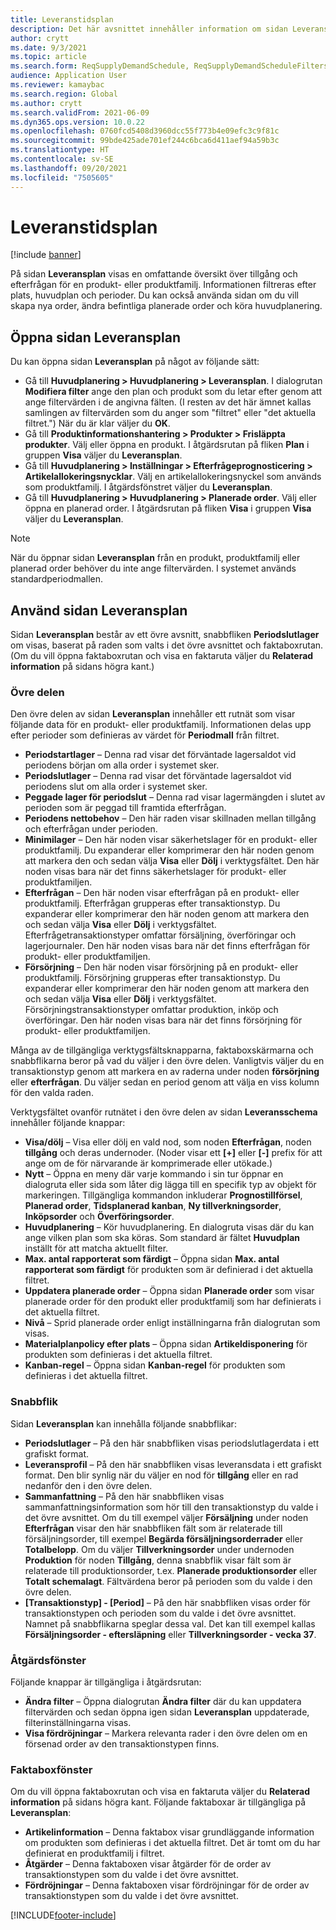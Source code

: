 ```yaml
---
title: Leveranstidsplan
description: Det här avsnittet innehåller information om sidan Leveranstidsplan och dess funktioner.
author: crytt
ms.date: 9/3/2021
ms.topic: article
ms.search.form: ReqSupplyDemandSchedule, ReqSupplyDemandScheduleFilters, ReqSupplyDemandItemDetails, ReqTransFuturesActionsPart, ReqSupplyDemandOverviewLegendPart
audience: Application User
ms.reviewer: kamaybac
ms.search.region: Global
ms.author: crytt
ms.search.validFrom: 2021-06-09
ms.dyn365.ops.version: 10.0.22
ms.openlocfilehash: 0760fcd5408d3960dcc55f773b4e09efc3c9f81c
ms.sourcegitcommit: 99bde425ade701ef244c6bca6d411aef94a59b3c
ms.translationtype: HT
ms.contentlocale: sv-SE
ms.lasthandoff: 09/20/2021
ms.locfileid: "7505605"
---
```

# <a name="supply-schedule"></a>Leveranstidsplan

[!include [banner](../includes/banner.md)]

På sidan **Leveransplan** visas en omfattande översikt över tillgång och efterfrågan för en produkt- eller produktfamilj. Informationen filtreras efter plats, huvudplan och perioder. Du kan också använda sidan om du vill skapa nya order, ändra befintliga planerade order och köra huvudplanering.

## <a name="open-the-supply-schedule-page"></a>Öppna sidan Leveransplan

Du kan öppna sidan **Leveransplan** på något av följande sätt:

- Gå till **Huvudplanering \> Huvudplanering \> Leveransplan**. I dialogrutan **Modifiera filter** ange den plan och produkt som du letar efter genom att ange filtervärden i de angivna fälten.  (I resten av det här ämnet kallas samlingen av filtervärden som du anger som "filtret" eller "det aktuella filtret.") När du är klar väljer du **OK**.
- Gå till **Produktinformationshantering \> Produkter \> Frisläppta produkter**. Välj eller öppna en produkt. I åtgärdsrutan på fliken **Plan** i gruppen **Visa** väljer du **Leveransplan**.
- Gå till **Huvudplanering \> Inställningar \> Efterfrågeprognosticering \> Artikelallokeringsnycklar**. Välj en artikelallokeringsnyckel som används som produktfamilj. I åtgärdsfönstret väljer du **Leveransplan**.
- Gå till **Huvudplanering \> Huvudplanering \> Planerade order**. Välj eller öppna en planerad order. I åtgärdsrutan på fliken **Visa** i gruppen **Visa** väljer du **Leveransplan**.

> [!NOTE]
> När du öppnar sidan **Leveransplan** från en produkt, produktfamilj eller planerad order behöver du inte ange filtervärden. I systemet används standardperiodmallen.

## <a name="use-the-supply-schedule-page"></a>Använd sidan Leveransplan

Sidan **Leveransplan** består av ett övre avsnitt, snabbfliken **Periodslutlager** om visas, baserat på raden som valts i det övre avsnittet och faktaboxrutan. (Om du vill öppna faktaboxrutan och visa en faktaruta väljer du **Relaterad information** på sidans högra kant.)

### <a name="upper-section"></a>Övre delen

Den övre delen av sidan **Leveransplan** innehåller ett rutnät som visar följande data för en produkt- eller produktfamilj. Informationen delas upp efter perioder som definieras av värdet för **Periodmall** från filtret.

- **Periodstartlager** – Denna rad visar det förväntade lagersaldot vid periodens början om alla order i systemet sker.
- **Periodslutlager** – Denna rad visar det förväntade lagersaldot vid periodens slut om alla order i systemet sker.
- **Peggade lager för periodslut** – Denna rad visar lagermängden i slutet av perioden som är peggad till framtida efterfrågan.
- **Periodens nettobehov** – Den här raden visar skillnaden mellan tillgång och efterfrågan under perioden.
- **Minimilager** – Den här noden visar säkerhetslager för en produkt- eller produktfamilj. Du expanderar eller komprimerar den här noden genom att markera den och sedan välja **Visa** eller **Dölj** i verktygsfältet. Den här noden visas bara när det finns säkerhetslager för produkt- eller produktfamiljen.
- **Efterfrågan** – Den här noden visar efterfrågan på en produkt- eller produktfamilj. Efterfrågan grupperas efter transaktionstyp. Du expanderar eller komprimerar den här noden genom att markera den och sedan välja **Visa** eller **Dölj** i verktygsfältet. Efterfrågetransaktionstyper omfattar försäljning, överföringar och lagerjournaler. Den här noden visas bara när det finns efterfrågan för produkt- eller produktfamiljen.
- **Försörjning** – Den här noden visar försörjning på en produkt- eller produktfamilj. Försörjning grupperas efter transaktionstyp. Du expanderar eller komprimerar den här noden genom att markera den och sedan välja **Visa** eller **Dölj** i verktygsfältet. Försörjningstransaktionstyper omfattar produktion, inköp och överföringar. Den här noden visas bara när det finns försörjning för produkt- eller produktfamiljen.

Många av de tillgängliga verktygsfältsknapparna, faktaboxskärmarna och snabbflikarna beror på vad du väljer i den övre delen. Vanligtvis väljer du en transaktionstyp genom att markera en av raderna under noden **försörjning** eller **efterfrågan**. Du väljer sedan en period genom att välja en viss kolumn för den valda raden.

Verktygsfältet ovanför rutnätet i den övre delen av sidan **Leveransschema** innehåller följande knappar:

- **Visa/dölj** – Visa eller dölj en vald nod, som noden **Efterfrågan**, noden **tillgång** och deras undernoder. (Noder visar ett **\[+\]** eller **\[-\]** prefix för att ange om de för närvarande är komprimerade eller utökade.)
- **Nytt** – Öppna en meny där varje kommando i sin tur öppnar en dialogruta eller sida som låter dig lägga till en specifik typ av objekt för markeringen. Tillgängliga kommandon inkluderar **Prognostillförsel**, **Planerad order**, **Tidsplanerad kanban**, **Ny tillverkningsorder**, **Inköpsorder** och **Överföringsorder**.
- **Huvudplanering** – Kör huvudplanering. En dialogruta visas där du kan ange vilken plan som ska köras. Som standard är fältet **Huvudplan** inställt för att matcha aktuellt filter.
- **Max. antal rapporterat som färdigt** – Öppna sidan **Max. antal rapporterat som färdigt** för produkten som är definierad i det aktuella filtret.
- **Uppdatera planerade order** – Öppna sidan **Planerade order** som visar planerade order för den produkt eller produktfamilj som har definierats i det aktuella filtret.
- **Nivå** – Sprid planerade order enligt inställningarna från dialogrutan som visas.
- **Materialplanpolicy efter plats** – Öppna sidan **Artikeldisponering** för produkten som definieras i det aktuella filtret.
- **Kanban-regel** – Öppna sidan **Kanban-regel** för produkten som definieras i det aktuella filtret.

### <a name="fasttabs"></a>Snabbflik

Sidan **Leveransplan** kan innehålla följande snabbflikar:

- **Periodslutlager** – På den här snabbfliken visas periodslutlagerdata i ett grafiskt format.
- **Leveransprofil** – På den här snabbfliken visas leveransdata i ett grafiskt format. Den blir synlig när du väljer en nod för **tillgång** eller en rad nedanför den i den övre delen.
- **Sammanfattning** – På den här snabbfliken visas sammanfattningsinformation som hör till den transaktionstyp du valde i det övre avsnittet. Om du till exempel väljer **Försäljning** under noden **Efterfrågan** visar den här snabbfliken fält som är relaterade till försäljningsorder, till exempel **Begärda försäljningsorderrader** eller **Totalbelopp**. Om du väljer **Tillverkningsorder** under undernoden **Produktion** för noden **Tillgång**, denna snabbflik visar fält som är relaterade till produktionsorder, t.ex. **Planerade produktionsorder** eller **Totalt schemalagt**. Fältvärdena beror på perioden som du valde i den övre delen. 
- **\[Transaktionstyp\] - \[Period\]** – På den här snabbfliken visas order för transaktionstypen och perioden som du valde i det övre avsnittet. Namnet på snabbflikarna speglar dessa val. Det kan till exempel kallas **Försäljningsorder - eftersläpning** eller **Tillverkningsorder - vecka 37**.

### <a name="action-pane"></a>Åtgärdsfönster

Följande knappar är tillgängliga i åtgärdsrutan:

- **Ändra filter** – Öppna dialogrutan **Ändra filter** där du kan uppdatera filtervärden och sedan öppna igen sidan **Leveransplan** uppdaterade, filterinställningarna visas.
- **Visa fördröjningar** – Markera relevanta rader i den övre delen om en försenad order av den transaktionstypen finns.

### <a name="factbox-pane"></a>Faktaboxfönster

Om du vill öppna faktaboxrutan och visa en faktaruta väljer du **Relaterad information** på sidans högra kant. Följande faktaboxar är tillgängliga på **Leveransplan**:

- **Artikelinformation** – Denna faktabox visar grundläggande information om produkten som definieras i det aktuella filtret. Det är tomt om du har definierat en produktfamilj i filtret.
- **Åtgärder** – Denna faktaboxen visar åtgärder för de order av transaktionstypen som du valde i det övre avsnittet.
- **Fördröjningar** – Denna faktaboxen visar fördröjningar för de order av transaktionstypen som du valde i det övre avsnittet.

[!INCLUDE[footer-include](../../includes/footer-banner.md)]
